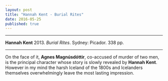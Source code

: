 ```yaml
---
layout: post
title: "Hannah Kent - Burial Rites"
date: 2016-05-25
published: true
---
```



***
<b>Hannah Kent</b> 2013. _Burial Rites_.  Sydney: Picador. 338 pp.

***

On the face of it, **Agnes Magnúsdóttir**, co-accused of murder of two men, is the principal character whose story is slowly revealed by **Hannah Kent**.  However in my mind the harsh Iceland of the 1800s and Icelanders themselves overwhelmingly leave the most lasting impression.   





